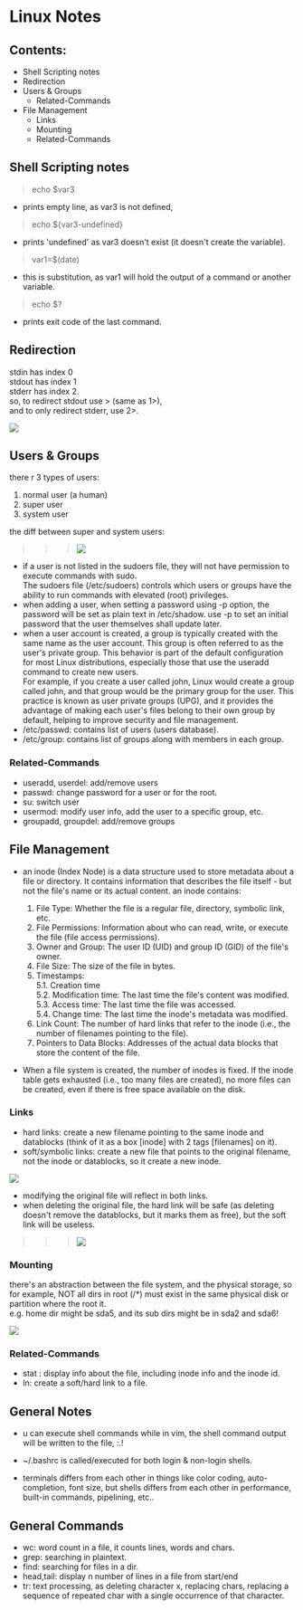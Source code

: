 # Linux Notes
## Contents:
- Shell Scripting notes
- Redirection
- Users & Groups
    - Related-Commands
- File Management
    - Links
    - Mounting
    - Related-Commands

## Shell Scripting notes
> echo $var3

- prints empty line, as var3 is not defined,
> echo ${var3-undefined}

- prints 'undefined' as var3 doesn't exist (it doesn't create the variable).

> var1=$(date)

- this is substitution, as var1 will hold the output of a command or another variable.
> echo $?

- prints exit code of the last command.

## Redirection
stdin has index 0\
stdout has index 1\
stderr has index 2.\
so, to redirect stdout use > (same as 1>),\
and to only redirect stderr, use 2>.

![](images/stream_types.png)


## Users & Groups
there r 3 types of users:
1. normal user (a human)
2. super user
3. system user

the diff between super and system users:

> > > ![](images/user_types.png)

- if a user is not listed in the sudoers file, they will not have permission to execute commands with sudo.\
The sudoers file (/etc/sudoers) controls which users or groups have the ability to run commands with elevated (root) privileges.
- when adding a user, when setting a password using -p option, the password will be set as plain text in /etc/shadow. use -p to set an initial password that the user themselves shall update later.
- when a user account is created, a group is typically created with the same name as the user account. This group is often referred to as the user's private group. This behavior is part of the default configuration for most Linux distributions, especially those that use the useradd command to create new users.\
For example, if you create a user called john, Linux would create a group called john, and that group would be the primary group for the user. This practice is known as user private groups (UPG), and it provides the advantage of making each user's files belong to their own group by default, helping to improve security and file management.
- /etc/passwd: contains list of users (users database).
- /etc/group: contains list of groups along with members in each group.

### Related-Commands
- useradd, userdel: add/remove users
- passwd: change password for a user or for the root.
- su: switch user
- usermod: modify user info, add the user to a specific group, etc.
- groupadd, groupdel: add/remove groups

## File Management
- an inode (Index Node) is a data structure used to store metadata about a file or directory. It contains information that describes the file itself - but not the file's name or its actual content. an inode contains:
    1. File Type: Whether the file is a regular file, directory, symbolic link, etc.
    2. File Permissions: Information about who can read, write, or execute the file (file access permissions).
    3. Owner and Group: The user ID (UID) and group ID (GID) of the file's owner.
    4. File Size: The size of the file in bytes.
    5. Timestamps:\
        5.1. Creation time\
        5.2. Modification time: The last time the file's content was modified.\
        5.3. Access time: The last time the file was accessed.\
        5.4. Change time: The last time the inode's metadata was modified.
    6. Link Count: The number of hard links that refer to the inode (i.e., the number of filenames pointing to the file).
    7. Pointers to Data Blocks: Addresses of the actual data blocks that store the content of the file. 

- When a file system is created, the number of inodes is fixed. If the inode table gets exhausted (i.e., too many files are created), no more files can be created, even if there is free space available on the disk.

### Links
- hard links: create a new filename pointing to the same inode and datablocks (think of it as a box [inode] with 2 tags [filenames] on it).
- soft/symbolic links: create a new file that points to the original filename, not the inode or datablocks, so it create a new inode.

![](images/links.jpg)
- modifying the original file will reflect in both links.
- when deleting the original file, the hard link will be safe (as deleting doesn't remove the datablocks, but it marks them as free), but the soft link will be useless. 
 
> > > ![](images/links_2.png)

### Mounting
there's an abstraction between the file system, and the physical storage, so for example, NOT all dirs in root (/*) must exist in the same physical disk or partition where the root it.\
e.g. home dir might be sda5, and its sub dirs might be in sda2 and sda6!

![](images/mounting.png)

### Related-Commands
- stat <file>: display info about the file, including inode info and the inode id.
- ln: create a soft/hard link to a file.


## General Notes
- u can execute shell commands while in vim, the shell command output will be written to the file, :.!<command>

- ~/.bashrc is called/executed for both login & non-login shells.

- terminals differs from each other in things like color coding, auto-completion, font size,
but shells differs from each other in performance, built-in commands, pipelining, etc..

## General Commands
- wc: word count in a file, it counts lines, words and chars.
- grep: searching in plaintext.
- find: searching for files in a dir. 
- head,tail: display n number of lines in a file from start/end
- tr: text processing, as deleting character x, replacing chars, replacing a sequence of repeated char with a single occurrence of that character.